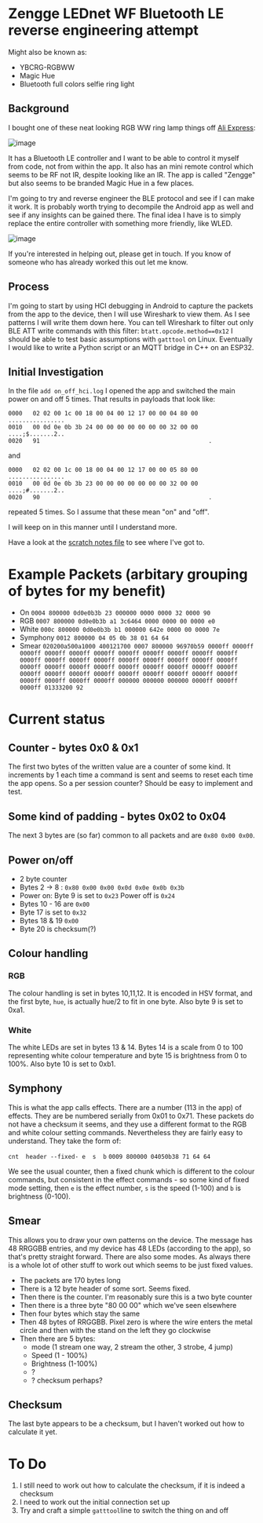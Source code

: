 # Zengge LEDnet WF Bluetooth LE reverse engineering attempt

Might also be known as:
 - YBCRG-RGBWW 
 - Magic Hue
 - Bluetooth full colors selfie ring light


## Background
I bought one of these neat looking RGB WW ring lamp things off [Ali Express](https://www.aliexpress.com/item/1005004712536400.html?spm=a2g0o.order_list.0.0.21ef1802Yiov0S):

![image](https://user-images.githubusercontent.com/6552931/198835721-98a37067-6197-4116-9572-551e1f78e7a5.png)


It has a Bluetooth LE controller and I want to be able to control it myself from code, not from within the app.  It also has an mini remote control which seems to be RF not IR, despite looking like an IR.
The app is called "Zengge" but also seems to be branded Magic Hue in a few places.

I'm going to try and reverse engineer the BLE protocol and see if I can make it work.  It is probably worth trying to decompile the Android app as well and see if any insights can be gained there.  The final idea I have is to simply replace the entire controller with something more friendly, like WLED.

![image](https://user-images.githubusercontent.com/6552931/198889989-ac594279-b3c5-47e6-ad61-4ea750f723b1.png)


If you're interested in helping out, please get in touch.  If you know of someone who has already worked this out let me know.

## Process

I'm going to start by using HCI debugging in Android to capture the packets from the app to the device, then I will use Wireshark to view them.  As I see patterns I will write them down here.
You can tell Wireshark to filter out only BLE ATT write commands with this filter: `btatt.opcode.method==0x12`
I should be able to test basic assumptions with `gatttool` on Linux.  Eventually I would like to write a Python script or an MQTT bridge in C++ on an ESP32.

## Initial Investigation

In the file `add on_off_hci.log` I opened the app and switched the main power on and off 5 times.
That results in payloads that look like:

```
0000   02 02 00 1c 00 18 00 04 00 12 17 00 00 04 80 00   ................
0010   00 0d 0e 0b 3b 24 00 00 00 00 00 00 00 32 00 00   ....;$.......2..
0020   91                                                .
```

and

```
0000   02 02 00 1c 00 18 00 04 00 12 17 00 00 05 80 00   ................
0010   00 0d 0e 0b 3b 23 00 00 00 00 00 00 00 32 00 00   ....;#.......2..
0020   90                                                .
```

repeated 5 times.  So I assume that these mean "on" and "off".

I will keep on in this manner until I understand more.

Have a look at the [scratch notes file](https://github.com/8none1/zengge_lednetwf/blob/main/scratchnotes.md) to see where I've got to.

# Example Packets (arbitary grouping of bytes for my benefit)
- On       `0004 800000 0d0e0b3b 23 000000 0000 0000 32 0000 90`
- RGB      `0007 800000 0d0e0b3b a1 3c6464 0000 0000 00 0000 e0`
- White    `000c 800000 0d0e0b3b b1 000000 642e 0000 00 0000 7e`
- Symphony `0012 800000 04 05 0b 38 01 64 64`
- Smear    `020200a500a1000 400121700 0007 800000 96970b59 0000ff 0000ff 0000ff 0000ff 0000ff 0000ff 0000ff 0000ff 0000ff 0000ff 0000ff 0000ff 0000ff 0000ff 0000ff 0000ff 0000ff 0000ff 0000ff 0000ff 0000ff 0000ff 0000ff 0000ff 0000ff 0000ff 0000ff 0000ff 0000ff 0000ff 0000ff 0000ff 0000ff 0000ff 0000ff 0000ff 0000ff 0000ff 0000ff 0000ff 0000ff 0000ff 000000 000000 000000 0000ff 0000ff 0000ff 01333200 92`

# Current status
## Counter - bytes 0x0 & 0x1
The first two bytes of the written value are a counter of some kind.  It increments by 1 each time a command is sent and seems to reset each time the app opens.  So a per session counter?  Should be easy to implement and test.

## Some kind of padding - bytes 0x02 to 0x04
The next 3 bytes are (so far) common to all packets and are `0x80 0x00 0x00`.

## Power on/off
 - 2 byte counter
 - Bytes 2 -> 8 : `0x80 0x00 0x00 0x0d 0x0e 0x0b 0x3b` 
 - Power on: Byte 9 is set to `0x23` Power off is `0x24` 
 - Bytes 10 - 16 are `0x00`
 - Byte 17 is set to `0x32`
 - Bytes 18 & 19 `0x00`
 - Byte 20 is checksum(?)

## Colour handling
### RGB
The colour handling is set in bytes 10,11,12.  It is encoded in HSV format, and the first byte, `hue`, is actually hue/2 to fit in one byte.
Also byte 9 is set to 0xa1.
### White
The white LEDs are set in bytes 13 & 14.  Bytes 14 is a scale from 0 to 100 representing white colour temperature and byte 15 is brightness from 0 to 100%.
Also byte 10 is set to 0xb1.

## Symphony
This is what the app calls effects.  There are a number (113 in the app) of effects.  They are be numbered serially from 0x01 to 0x71.  These packets do not have a checksum it seems, and they use a different format to the RGB and white colour setting commands.  Nevertheless they are fairly easy to understand. They take the form of:

`cnt  header --fixed- e  s  b`
`0009 800000 04050b38 71 64 64`

We see the usual counter, then a fixed chunk which is different to the colour commands, but consistent in the effect commands - so some kind of fixed mode setting, then `e` is the effect number, `s` is the speed (1-100) and `b` is brightness (0-100).

## Smear
This allows you to draw your own patterns on the device.  The message has 48 RRGGBB entries, and my device has 48 LEDs (according to the app), so that's pretty straight forward.  There are also some modes.  As always there is a whole lot of other stuff to work out which seems to be just fixed values.

- The packets are 170 bytes long
- There is a 12 byte header of some sort.  Seems fixed.
- Then there is the counter.  I'm reasonably sure this is a two byte counter
- Then there is a three byte "80 00 00" which we've seen elsewhere
- Then four bytes which stay the same
- Then 48 bytes of RRGGBB. Pixel zero is where the wire enters the metal circle and then with the stand on the left they go clockwise 
- Then there are 5 bytes:
  - mode (1 stream one way, 2 stream the other, 3 strobe, 4 jump)
  - Speed (1 - 100%)
  - Brightness (1-100%)
  - ?
  - ?  checksum perhaps?


## Checksum
The last byte appears to be a checksum, but I haven't worked out how to calculate it yet.

# To Do
 1. I still need to work out how to calculate the checksum, if it is indeed a checksum
 2. I need to work out the initial connection set up
 3. Try and craft a simple `gatttool`line to switch the thing on and off
